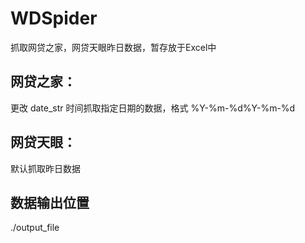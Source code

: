 # WDSpider

抓取网贷之家，网贷天眼昨日数据，暂存放于Excel中

## 网贷之家：

更改 date_str 时间抓取指定日期的数据，格式 %Y-%m-%d%Y-%m-%d

## 网贷天眼：

默认抓取昨日数据

## 数据输出位置 
./output_file